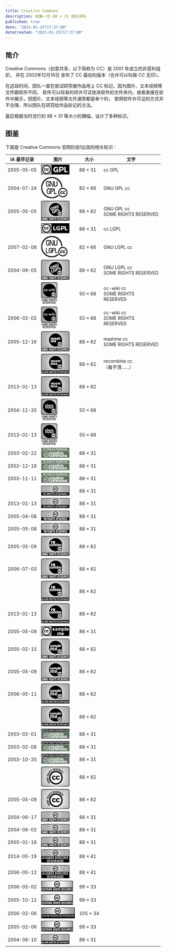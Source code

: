 ```yaml
---
title: Creative Commons
description: 收集一切 88 × 31 相关资料
published: true
date: "2023-01-25T17:37:00"
dateCreated: "2023-01-25T17:37:00"
---
```


## 简介

Creative Commons（创意共享，以下简称为 CC）是 2001 年成立的非营利组织，
并在 2002年12月16日 发布了 CC 最初的版本（也许可以叫做 CC 无印）。

在这段时间，团队一直在尝试研究被作品用上 CC 标记，因为图片、文本视频等文件跟软件不同，
软件可以轻易的将许可证放进软件的文件夹内，或者直接在软件中展示，但图片、文本视频等文件通常都是单个的，
使用软件许可证的方式并不合理，所以团队在研究给作品标记的方法。

最后根据当时流行的 88 × 31 等大小的横幅，设计了多种标识。

## 图鉴

下面是 Creative Commons 官网阶段1出现的相关标识：

| IA 最早记录 | 图片                     | 大小     | 文字                                  |
| ----------- | ------------------------ | -------- | ------------------------------------- |
| 2005-05-05  | ![cc-GPL.gif][]          | 88 × 31  | cc GPL                                |
| 2004-07-24  | ![cc-GPL.png][]          | 82 × 66  | GNU GPL cc                            |
| 2005-05-05  | ![cc-GPL-a.png][]        | 88 × 62  | GNU GPL cc<br>SOME RIGHTS RESERVED    |
|             | ![cc-LGPL.gif][]         | 88 × 31  | cc LGPL                               |
| 2007-02-08  | ![cc-LGPL.png][]         | 82 × 66  | GNU LGPL cc                           |
| 2004-09-05  | ![cc-LGPL-a.png][]       | 88 × 62  | GNU LGPL cc<br>SOME RIGHTS RESERVED   |
|             | ![cc-wiki.gif][]         | 50 × 68  | cc-wiki cc<br>SOME RIGHTS<br>RESERVED |
| 2006-02-02  | ![cc-wiki.png][]         | 50 × 68  | cc-wiki cc<br>SOME RIGHTS<br>RESERVED |
| 2005-12-16  | ![mashme.gif][]          | 88 × 62  | mashme cc<br>SOME RIGHTS RESERVED     |
|             | ![mashme.pt.gif][]       | 88 × 62  | recombine cc<br>（看不清……）          |
| 2013-01-13  | ![mashme.pt.png][]       | 88 × 62  |                                       |
| 2004-11-20  | ![music.gif][]           | 50 × 68  |                                       |
| 2013-01-13  | ![music.png][]           | 50 × 68  |                                       |
| 2003-02-22  | ![norights][]            | 88 × 31  |                                       |
| 2002-12-19  | ![norights.gif][]        | 88 × 31  |                                       |
| 2003-11-11  | ![norights.png][]        | 88 × 31  |                                       |
|             | ![norights.pt.gif][]     | 88 × 31  |                                       |
| 2013-01-13  | ![norights.pt.png][]     | 88 × 31  |                                       |
| 2005-04-08  | ![norights-a.gif][]      | 88 × 31  |                                       |
| 2005-05-08  | ![norights-a.png][]      | 88 × 31  |                                       |
| 2005-05-09  | ![recombo.gif][]         | 88 × 62  |                                       |
| 2006-07-03  | ![recombo.png][]         | 88 × 62  |                                       |
|             | ![recombo.pt.gif][]      | 88 × 62  |                                       |
| 2013-01-13  | ![recombo.pt.png][]      | 88 × 62  |                                       |
| 2005-05-09  | ![sampleme.gif][]        | 88 × 31  |                                       |
| 2005-02-15  | ![sampling.gif][]        | 88 × 62  |                                       |
| 2005-05-09  | ![sampling.png][]        | 88 × 62  |                                       |
| 2006-05-11  | ![sampling.pt.gif][]     | 88 × 62  |                                       |
|             | ![sampling.pt.png][]     | 88 × 62  |                                       |
| 2003-02-01  | ![somerights][]          | 88 × 31  |                                       |
| 2003-02-08  | ![somerights.gif][]      | 88 × 31  |                                       |
| 2003-10-20  | ![somerights.png][]      | 88 × 31  |                                       |
|             | ![somerights2.gif][]     | 88 × 62  |                                       |
| 2005-05-09  | ![somerights2.png][]     | 88 × 62  |                                       |
| 2004-06-17  | ![somerights20][]        | 88 × 31  |                                       |
| 2004-06-02  | ![somerights20.gif][]    | 88 × 31  |                                       |
| 2005-01-19  | ![somerights20.png][]    | 88 × 31  |                                       |
| 2014-05-19  | ![somerights20.es.gif][] | 88 × 41  |                                       |
| 2006-05-12  | ![somerights20.es.png][] | 88 × 41  |                                       |
| 2006-05-02  | ![somerights20.fr.gif][] | 99 × 33  |                                       |
| 2005-10-12  | ![somerights20.fr.png][] | 99 × 33  |                                       |
| 2006-02-06  | ![somerights20.pl.png][] | 105 × 34 |                                       |
| 2005-02-06  | ![somerights20.pt.gif][] | 99 × 33  |                                       |
| 2004-08-10  | ![somerights20.pt.png][] | 88 × 31  |                                       |

[cc-GPL-a.png]: /src/license/cc/ip/cc-GPL-a.png "cc-GPL.gif"
[cc-GPL.gif]: /src/license/cc/ip/cc-GPL.gif "cc-GPL.png"
[cc-GPL.png]: /src/license/cc/ip/cc-GPL.png "cc-GPL-a.png"
[cc-LGPL-a.png]: /src/license/cc/ip/cc-LGPL-a.png "cc-LGPL.gif"
[cc-LGPL.gif]: /src/license/cc/ip/cc-LGPL.gif "cc-LGPL.png"
[cc-LGPL.png]: /src/license/cc/ip/cc-LGPL.png "cc-LGPL-a.png"
[cc-wiki.gif]: /src/license/cc/ip/cc-wiki.gif "cc-wiki.gif"
[cc-wiki.png]: /src/license/cc/ip/cc-wiki.png "cc-wiki.png"
[mashme.gif]: /src/license/cc/ip/mashme.gif "mashme.gif"
[mashme.pt.gif]: /src/license/cc/ip/mashme.pt.gif "mashme.pt.gif"
[mashme.pt.png]: /src/license/cc/ip/mashme.pt.png "mashme.pt.png"
[music.gif]: /src/license/cc/ip/music.gif "music.gif"
[music.png]: /src/license/cc/ip/music.png "music.png"
[norights-a.gif]: /src/license/cc/ip/norights-a.gif "norights"
[norights-a.png]: /src/license/cc/ip/norights-a.png "norights.gif"
[norights.gif]: /src/license/cc/ip/norights.gif "norights.png"
[norights.png]: /src/license/cc/ip/norights.png "norights.pt.gif"
[norights.pt.gif]: /src/license/cc/ip/norights.pt.gif "norights.pt.png"
[norights.pt.png]: /src/license/cc/ip/norights.pt.png "norights-a.gif"
[norights]: /src/license/cc/ip/norights "norights-a.png"
[recombo.gif]: /src/license/cc/ip/recombo.gif "recombo.gif"
[recombo.png]: /src/license/cc/ip/recombo.png "recombo.png"
[recombo.pt.gif]: /src/license/cc/ip/recombo.pt.gif "recombo.pt.gif"
[recombo.pt.png]: /src/license/cc/ip/recombo.pt.png "recombo.pt.png"
[sampleme.gif]: /src/license/cc/ip/sampleme.gif "sampleme.gif"
[sampling.gif]: /src/license/cc/ip/sampling.gif "sampling.gif"
[sampling.png]: /src/license/cc/ip/sampling.png "sampling.png"
[sampling.pt.gif]: /src/license/cc/ip/sampling.pt.gif "sampling.pt.gif"
[sampling.pt.png]: /src/license/cc/ip/sampling.pt.png "sampling.pt.png"
[somerights.gif]: /src/license/cc/ip/somerights.gif "somerights"
[somerights.png]: /src/license/cc/ip/somerights.png "somerights.gif"
[somerights]: /src/license/cc/ip/somerights "somerights.png"
[somerights2.gif]: /src/license/cc/ip/somerights2.gif "somerights2.gif"
[somerights2.png]: /src/license/cc/ip/somerights2.png "somerights2.png"
[somerights20.es.gif]: /src/license/cc/ip/somerights20.es.gif "somerights20"
[somerights20.es.png]: /src/license/cc/ip/somerights20.es.png "somerights20.gif"
[somerights20.fr.gif]: /src/license/cc/ip/somerights20.fr.gif "somerights20.png"
[somerights20.fr.png]: /src/license/cc/ip/somerights20.fr.png "somerights20.es.gif"
[somerights20.gif]: /src/license/cc/ip/somerights20.gif "somerights20.es.png"
[somerights20.pl.png]: /src/license/cc/ip/somerights20.pl.png "somerights20.fr.gif"
[somerights20.png]: /src/license/cc/ip/somerights20.png "somerights20.fr.png"
[somerights20.pt.gif]: /src/license/cc/ip/somerights20.pt.gif "somerights20.pl.png"
[somerights20.pt.png]: /src/license/cc/ip/somerights20.pt.png "somerights20.pt.gif"
[somerights20]: /src/license/cc/ip/somerights20 "somerights20.pt.png"
